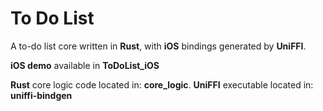 # To Do List

A to-do list core written in **Rust**, with **iOS** bindings generated by **UniFFI**.

**iOS demo** available in **ToDoList_iOS**

**Rust** core logic code located in: **core_logic**.
**UniFFI** executable located in: **uniffi-bindgen**

